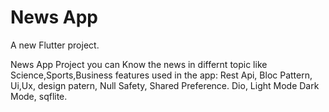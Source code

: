 # News App

A new Flutter project.

News App Project you can Know the news in differnt topic like Science,Sports,Business 
features used in the app:
Rest Api, 
Bloc Pattern,
Ui,Ux,
design patern,
Null Safety,
Shared Preference.
Dio,
Light Mode
Dark Mode,
sqflite.
